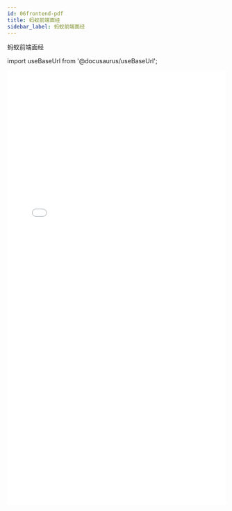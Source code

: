 ```yaml
---
id: 06frontend-pdf
title: 蚂蚁前端面经
sidebar_label: 蚂蚁前端面经
---
```


蚂蚁前端面经

import useBaseUrl from '@docusaurus/useBaseUrl';


<iframe  src={useBaseUrl('pdf/2022-2-16-mayi/蚂蚁前端面经.pdf')} width="100%" frameBorder="0" height="1000px;"></iframe>

